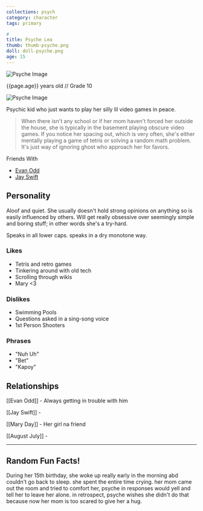 ```yaml
---
collections: psych
category: character
tags: primary

# 
title: Psyche Lea
thumb: thumb-psyche.png
doll: doll-psyche.png
age: 15
---
```


![Psyche Image](./img/{{page.thumb}})


{{page.age}} years old // Grade 10

![Psyche Image](../img/{{page.doll}})

Psychic kid who just wants to play her 
silly lil video games in peace.

> When there isn't any school or if her mom haven't forced her outside the house, she is typically in the basement playing obscure video games. If you notice her spacing out, which is very often, she's either mentally playing a game of tetris or solving a random math problem. It's just way of ignoring ghost who approach her for favors.

Friends With
- [Evan Odd](Evan)
- [Jay Swift](Jay)

## Personality
Aloof and quiet. She usually doesn't hold strong opinions on anything so is easily influenced by others. Will get really obsessive over seemingly simple and boring stuff; in other words she's a try-hard.

Speaks in all lower caps. speaks in a dry monotone way.

### Likes
- Tetris and retro games
- Tinkering around with old tech
- Scrolling through wikis
- Mary <3

### Dislikes
- Swimming Pools
- Questions asked in a sing-song voice
- 1st Person Shooters

### Phrases
- "Nuh Uh"
- "Bet"
- "Kapoy"

## Relationships
[[Evan Odd]] - Always getting in trouble with him

[[Jay Swift]] - 

[[Mary Day]] - Her girl na friend

[[August July]] - 

---


## Random Fun Facts!
During her 15th birthday, she woke up really early in the morning abd couldn't go back to sleep. she spent the entire time crying. her mom came out the room and tried to comfort her, psyche in responses would yell and tell her to leave her alone. in retrospect, psyche wishes she didn't do that because now her mom is too scared to give her a hug.